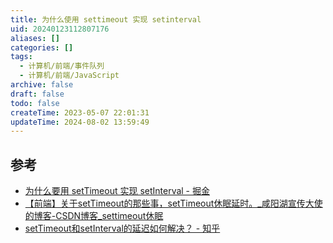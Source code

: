```yaml
---
title: 为什么使用 settimeout 实现 setinterval
uid: 20240123112807176
aliases: []
categories: []
tags:
  - 计算机/前端/事件队列
  - 计算机/前端/JavaScript
archive: false
draft: false
todo: false
createTime: 2023-05-07 22:01:31
updateTime: 2024-08-02 13:59:49
---
```


## 参考

- [为什么要用 setTimeout 实现 setInterval - 掘金](https://juejin.cn/post/6994969893141479454)
- [【前端】关于setTimeout的那些事，setTimeout休眠延时。\_咸阳湖宣传大使的博客-CSDN博客\_settimeout休眠](https://blog.csdn.net/weixin_44201257/article/details/123196921)
- [setTimeout和setInterval的延迟如何解决？ - 知乎](https://www.zhihu.com/question/29648365/answer/1194944860)
